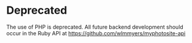 # Deprecated

The use of PHP is deprecated.  All future backend development should occur in
the Ruby API at https://github.com/wlmmyers/myphotosite-api
